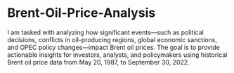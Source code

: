 # Brent-Oil-Price-Analysis
I am tasked with analyzing how significant events—such as political decisions, conflicts in oil-producing regions, global economic sanctions, and OPEC policy changes—impact Brent oil prices. The goal is to provide actionable insights for investors, analysts, and policymakers using historical Brent oil price data from May 20, 1987, to September 30, 2022.